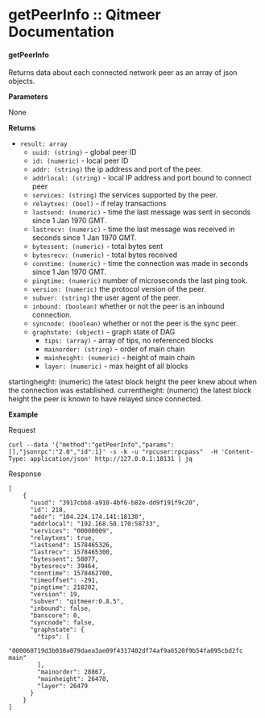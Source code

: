 # getPeerInfo :: Qitmeer Documentation

#### getPeerInfo <a href="#getpeerinfo" id="getpeerinfo"></a>

Returns data about each connected network peer as an array of json objects.

**Parameters**

None

**Returns**

* `result: array`
  * `uuid: (string)` - global peer ID
  * `id: (numeric)` - local peer ID
  * `addr: (string)` the ip address and port of the peer.
  * `addrlocal: (string)` - local IP address and port bound to connect peer
  * `services: (string)` the services supported by the peer.
  * `relaytxes: (bool)` - if relay transactions
  * `lastsend: (numeric)` - time the last message was sent in seconds since 1 Jan 1970 GMT.
  * `lastrecv: (numeric)` - time the last message was received in seconds since 1 Jan 1970 GMT.
  * `bytessent: (numeric)` - total bytes sent
  * `bytesrecv: (numeric)` - total bytes received
  * `conntime: (numeric)` - time the connection was made in seconds since 1 Jan 1970 GMT.
  * `pingtime: (numeric)` number of microseconds the last ping took.
  * `version: (numeric)` the protocol version of the peer.
  * `subver: (string)` the user agent of the peer.
  * `inbound: (boolean)` whether or not the peer is an inbound connection.
  * `syncnode: (boolean)` whether or not the peer is the sync peer.
  * `graphstate: (object)` - graph state of DAG
    * `tips: (array)` - array of tips, no referenced blocks
    * `mainorder: (string)` - order of main chain
    * `mainheight: (numeric)` - height of main chain
    * `layer: (numeric)` - max height of all blocks

startingheight: (numeric) the latest block height the peer knew about when the connection was established. currentheight: (numeric) the latest block height the peer is known to have relayed since connected.

**Example**

Request

```
curl --data '{"method":"getPeerInfo","params":[],"jsonrpc":"2.0","id":1}' -s -k -u "rpcuser:rpcpass"  -H 'Content-Type: application/json' http://127.0.0.1:18131 | jq
```

Response

```
[
    {
      "uuid": "3917cbb8-a910-4bf6-b82e-dd9f191f9c20",
      "id": 218,
      "addr": "104.224.174.141:18130",
      "addrlocal": "192.168.50.170:58733",
      "services": "00000009",
      "relaytxes": true,
      "lastsend": 1578465326,
      "lastrecv": 1578465300,
      "bytessent": 58077,
      "bytesrecv": 39464,
      "conntime": 1578462700,
      "timeoffset": -291,
      "pingtime": 218202,
      "version": 19,
      "subver": "qitmeer:0.8.5",
      "inbound": false,
      "banscore": 0,
      "syncnode": false,
      "graphstate": {
        "tips": [
          "000060719d3b030a079daea3ae09f4317402df74af9a6520f9b54fa095cbd2fc main"
        ],
        "mainorder": 28867,
        "mainheight": 26478,
        "layer": 26479
      }
    }
]

```
